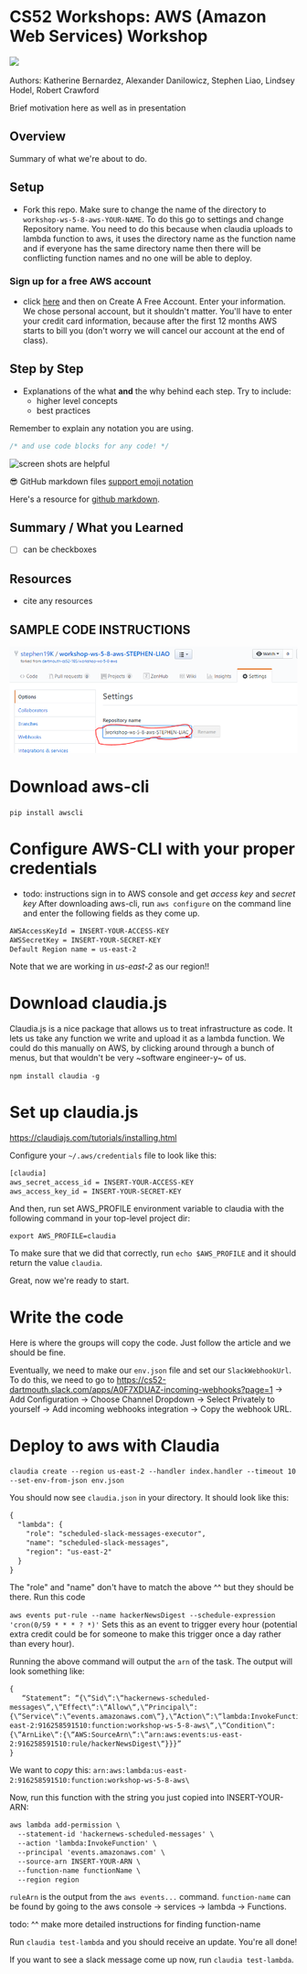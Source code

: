 

# CS52 Workshops:  AWS (Amazon Web Services) Workshop

![](https://static1.squarespace.com/static/599bfc6803596ef973b3fade/t/5adde270575d1f40f9b86b12/1524490877466/Amazon+Web+Serives)


Authors: Katherine Bernardez, Alexander Danilowicz, Stephen Liao, Lindsey Hodel, Robert Crawford

Brief motivation here as well as in presentation

## Overview

Summary of what we're about to do.

## Setup
- Fork this repo. Make sure to change the name of the directory to `workshop-ws-5-8-aws-YOUR-NAME`.
To do this go to settings and change Repository name. You need to do this because when claudia uploads to lambda function to aws, it uses the directory name as the function name and if everyone has the same directory name then there will be conflicting function names and no one will be able to deploy.

### Sign up for a free AWS account
- click [here](https://aws.amazon.com/) and then on Create A Free Account. Enter your information.
We chose personal account, but it shouldn't matter. You'll have to enter your credit card information, because after the first 12 months AWS starts to bill you (don't worry we will cancel
our account at the end of class).

## Step by Step

* Explanations of the what **and** the why behind each step. Try to include:
  * higher level concepts
  * best practices

Remember to explain any notation you are using.

```javascript
/* and use code blocks for any code! */
```

![screen shots are helpful](img/screenshot.png)

:sunglasses: GitHub markdown files [support emoji notation](http://www.emoji-cheat-sheet.com/)

Here's a resource for [github markdown](https://guides.github.com/features/mastering-markdown/).


## Summary / What you Learned

* [ ] can be checkboxes

## Resources

* cite any resources



## SAMPLE CODE INSTRUCTIONS


![](img\change-repo-name.PNG)

# Download aws-cli
`pip install awscli`

# Configure AWS-CLI with your proper credentials
- todo: instructions sign in to AWS console and get *access key* and *secret key*
After downloading aws-cli, run `aws configure` on the command line and enter the following fields as they come up.
```
AWSAccessKeyId = INSERT-YOUR-ACCESS-KEY
AWSSecretKey = INSERT-YOUR-SECRET-KEY
Default Region name = us-east-2
```

Note that we are working in *us-east-2* as our region!!

# Download claudia.js
Claudia.js is a nice package that allows us to treat infrastructure as code. It lets us take any function we write and upload it as a lambda function. We could do this manually on AWS, by clicking around through a bunch of menus, but that wouldn't be very ~software engineer-y~ of us.

`npm install claudia -g`

# Set up claudia.js
https://claudiajs.com/tutorials/installing.html

Configure your `~/.aws/credentials` file to look like this:

```
[claudia]
aws_secret_access_id = INSERT-YOUR-ACCESS-KEY
aws_access_key_id = INSERT-YOUR-SECRET-KEY
```

And then, run set AWS_PROFILE environment variable to claudia with the following command in your top-level project dir:

```
export AWS_PROFILE=claudia
```
To make sure that we did that correctly, run `echo $AWS_PROFILE` and it should return the value `claudia`.

Great, now we're ready to start.

# Write the code
Here is where the groups will copy the code. Just follow the article and we should be fine.

Eventually, we need to make our `env.json` file and set our `SlackWebhookUrl`. To do this, we need to go to https://cs52-dartmouth.slack.com/apps/A0F7XDUAZ-incoming-webhooks?page=1 -> Add Configuration -> Choose Channel Dropdown -> Select Privately to yourself -> Add incoming webhooks integration -> Copy the webhook URL.


# Deploy to aws with Claudia

```
claudia create --region us-east-2 --handler index.handler --timeout 10 --set-env-from-json env.json
```

You should now see `claudia.json` in your directory. It should look like this:

```
{
  "lambda": {
    "role": "scheduled-slack-messages-executor",
    "name": "scheduled-slack-messages",
    "region": "us-east-2"
  }
}
```

The "role" and "name" don't have to match the above ^^ but they should be there.
Run this code

`aws events put-rule --name hackerNewsDigest --schedule-expression 'cron(0/59 * * * ? *)'` Sets this as an event to trigger every hour (potential extra credit could be for someone to make this trigger once a day rather than every hour).

Running the above command will output the `arn` of the task. The output will look something like:

```
{
   “Statement”: “{\“Sid\“:\“hackernews-scheduled-messages\“,\“Effect\“:\“Allow\“,\“Principal\“:{\“Service\“:\“events.amazonaws.com\“},\“Action\“:\“lambda:InvokeFunction\“,\“Resource\“:\“arn:aws:lambda:us-east-2:916258591510:function:workshop-ws-5-8-aws\“,\“Condition\“:{\“ArnLike\“:{\“AWS:SourceArn\“:\“arn:aws:events:us-east-2:916258591510:rule/hackerNewsDigest\“}}}”
}
```
We want to *copy* this: `arn:aws:lambda:us-east-2:916258591510:function:workshop-ws-5-8-aws\`

Now, run this function with the string you just copied into INSERT-YOUR-ARN:
```
aws lambda add-permission \
  --statement-id 'hackernews-scheduled-messages' \
  --action 'lambda:InvokeFunction' \
  --principal 'events.amazonaws.com' \
  --source-arn INSERT-YOUR-ARN \
  --function-name functionName \
  --region region
```

`ruleArn` is the output from the `aws events...` command. `function-name` can be found by going to the aws console -> services -> lambda -> Functions.

todo: ^^ make more detailed instructions for finding function-name

Run `claudia test-lambda` and you should receive an update. You're all done!

If you want to see a slack message come up now, run `claudia test-lambda`.
